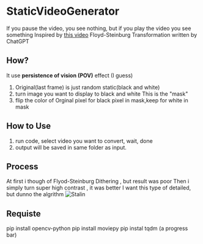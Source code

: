 # StaticVideoGenerator

If you pause the video, you see nothing, but if you play the video you see something
Inspired by [this video](https://www.youtube.com/watch?v=TdTMeNXCnTs)
Floyd-Steinburg Transformation written by ChatGPT

## How?

It use **persistence of vision (POV)** effect (I guess)

1. Original(last frame) is just random static(black and white)
1. turn image you want to display to black and white
This is the "mask"
1. flip the color of Orginal pixel for black pixel in mask,keep for white in mask

## How to Use

1. run code, select video you want to convert, wait, done
1. output will be saved in same folder as input.

## Process
At first i though of Flyod-Steinburg Dithering , but result was poor
Then i simply turn super high contrast , it was better
I want this type of detailed, but dunno the algrithm
![Stalin](https://i.pinimg.com/564x/be/16/b3/be16b32d9b18b01aca0ffe0bf2fcc84a.jpg)

## Requiste

pip install opencv-python
pip install moviepy
pip instal tqdm (a progress bar)